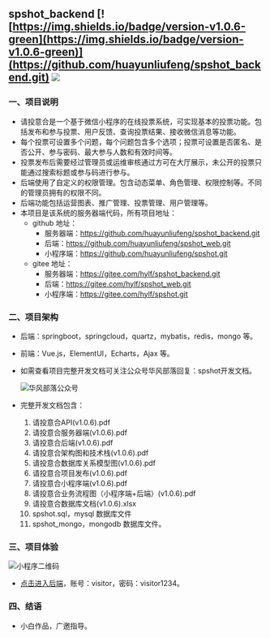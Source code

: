 ## spshot_backend               [![https://img.shields.io/badge/version-v1.0.6-green](https://img.shields.io/badge/version-v1.0.6-green)](https://github.com/huayunliufeng/spshot_backend.git)               [![](<https://img.shields.io/badge/author-huayunliufeng-orange>)](https://github.com/huayunliufeng/spshot_backend.git)

### 一、项目说明

- 请投意合是一个基于微信小程序的在线投票系统，可实现基本的投票功能。包括发布和参与投票、用户反馈、查询投票结果、接收微信消息等功能。
- 每个投票可设置多个问题，每个问题包含多个选项；投票可设置是否匿名、是否公开、参与密码、最大参与人数和有效时间等。
- 投票发布后需要经过管理员或运维审核通过方可在大厅展示，未公开的投票只能通过搜索标题或参与码进行参与。
- 后端使用了自定义的权限管理。包含动态菜单、角色管理、权限控制等。不同的管理员拥有的权限不同。
- 后端功能包括运营图表、推广管理、投票管理、用户管理等。
- 本项目是该系统的服务器端代码，所有项目地址：
  - github 地址：
    - 服务器端：https://github.com/huayunliufeng/spshot_backend.git
    - 后端：https://github.com/huayunliufeng/spshot_web.git
    - 小程序端：https://github.com/huayunliufeng/spshot.git
  - gitee 地址：
    - 服务器端：https://gitee.com/hylf/spshot_backend.git
    - 后端：https://gitee.com/hylf/spshot_web.git
    - 小程序端：https://gitee.com/hylf/spshot.git

### 二、项目架构

- 后端：springboot，springcloud，quartz，mybatis，redis，mongo 等。

- 前端：Vue.js，ElementUI，Echarts，Ajax 等。

- 如需查看项目完整开发文档可关注公众号华风部落回复：spshot开发文档。

  ![华风部落公众号](http://hylf.club:8090/images/华风部落.jpg)

- 完整开发文档包含：
  1. 请投意合API(v1.0.6).pdf
  2. 请投意合服务器端(v1.0.6).pdf
  3. 请投意合后端(v1.0.6).pdf
  4. 请投意合架构图和技术栈(v1.0.6).pdf
  5. 请投意合数据库关系模型图(v1.0.6).pdf
  6. 请投意合项目发布(v1.0.6).pdf
  7. 请投意合小程序端(v1.0.6).pdf
  8. 请投意合业务流程图（小程序端+后端）(v1.0.6).pdf
  9. 请投意合数据库文档(v1.0.6).xlsx
  10. spshot.sql，mysql 数据库文件
  11. spshot_mongo，mongodb 数据库文件。

### 三、项目体验

![小程序二维码](http://hylf.club:8090/images/spshot.jpg)

- [点击进入后端](https://hylf.club:3000)，账号：visitor，密码：visitor1234。

### 四、结语

- 小白作品，广邀指导。